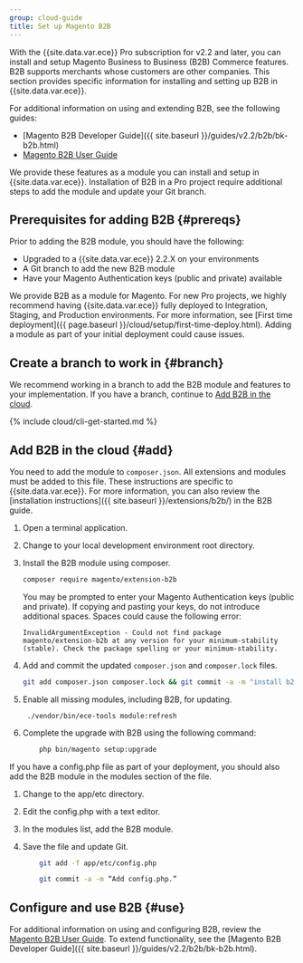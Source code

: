 ```yaml
---
group: cloud-guide
title: Set up Magento B2B
---
```


With the {{site.data.var.ece}} Pro subscription for v2.2 and later, you can install and setup Magento Business to Business (B2B) Commerce features. B2B supports merchants whose customers are other companies. This section provides specific information for installing and setting up B2B in {{site.data.var.ece}}.

For additional information on using and extending B2B, see the following guides:

* [Magento B2B Developer Guide]({{ site.baseurl }}/guides/v2.2/b2b/bk-b2b.html)
* [Magento B2B User Guide](http://docs.magento.com/m2/b2b/user_guide/getting-started.html)

We provide these features as a module you can install and setup in {{site.data.var.ece}}. Installation of B2B in a Pro project require additional steps to add the module and update your Git branch.

## Prerequisites for adding B2B {#prereqs}

Prior to adding the B2B module, you should have the following:

* Upgraded to a {{site.data.var.ece}} 2.2.X on your environments
* A Git branch to add the new B2B module
* Have your Magento Authentication keys (public and private) available

We provide B2B as a module for Magento. For new Pro projects, we highly recommend having {{site.data.var.ece}} fully deployed to Integration, Staging, and Production environments. For more information, see [First time deployment]({{ page.baseurl }}/cloud/setup/first-time-deploy.html). Adding a module as part of your initial deployment could cause issues.

## Create a branch to work in {#branch}

We recommend working in a branch to add the B2B module and features to your implementation. If you have a branch, continue to [Add B2B in the cloud](#add).

{% include cloud/cli-get-started.md %}

## Add B2B in the cloud {#add}

You need to add the module to `composer.json`. All extensions and modules must be added to this file. These instructions are specific to {{site.data.var.ece}}. For more information, you can also review the [installation instructions]({{ site.baseurl }}/extensions/b2b/) in the B2B guide.

1. Open a terminal application.
2. Change to your local development environment root directory.
3.  Install the B2B module using composer.

    ```bash
    composer require magento/extension-b2b
    ```

    You may be prompted to enter your Magento Authentication keys (public and private). If copying and pasting your keys, do not introduce additional spaces. Spaces could cause the following error:

        InvalidArgumentException - Could not find package magento/extension-b2b at any version for your minimum-stability (stable). Check the package spelling or your minimum-stability.

4.  Add and commit the updated `composer.json` and `composer.lock` files.

    ```bash
    git add composer.json composer.lock && git commit -a -m "install b2b module"
    ```
5. Enable all missing modules, including B2B, for updating.

        ./vendor/bin/ece-tools module:refresh

6. Complete the upgrade with B2B using the following command:

    ```bash
        php bin/magento setup:upgrade
    ```

If you have a config.php file as part of your deployment, you should also add the B2B module in the modules section of the file.

1. Change to the app/etc directory.
2. Edit the config.php with a text editor.
3. In the modules list, add the B2B module.
4. Save the file and update Git.

    ```bash
        git add -f app/etc/config.php
    ```

    ```bash
        git commit -a -m “Add config.php.”
    ```

## Configure and use B2B {#use}

For additional information on using and configuring B2B, review the [Magento B2B User Guide](http://docs.magento.com/m2/b2b/user_guide/getting-started.html). To extend functionality, see the [Magento B2B Developer Guide]({{ site.baseurl }}/guides/v2.2/b2b/bk-b2b.html).
